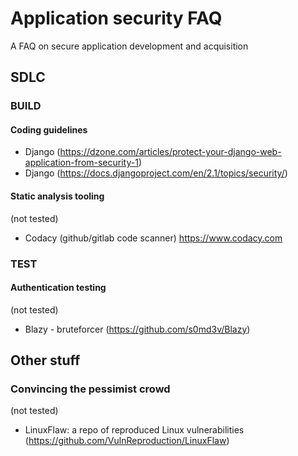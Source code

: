 # Application security FAQ
A FAQ on secure application development and acquisition
## SDLC
### BUILD
#### Coding guidelines
- Django (https://dzone.com/articles/protect-your-django-web-application-from-security-1)
- Django (https://docs.djangoproject.com/en/2.1/topics/security/)
#### Static analysis tooling
(not tested)
- Codacy (github/gitlab code scanner) https://www.codacy.com
### TEST
#### Authentication testing
(not tested)
- Blazy - bruteforcer (https://github.com/s0md3v/Blazy)
## Other stuff
### Convincing the pessimist crowd
(not tested)
- LinuxFlaw: a repo of reproduced Linux vulnerabilities (https://github.com/VulnReproduction/LinuxFlaw)
